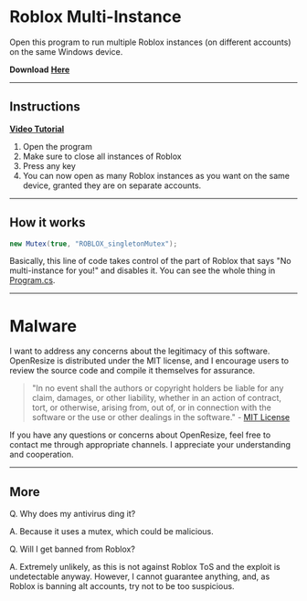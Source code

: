 # Roblox Multi-Instance
Open this program to run multiple Roblox instances (on different accounts) on the same Windows device.


**Download** [**Here**](https://github.com/MiningTcup/Roblox-Multi-Instance/releases/tag/v1.0)

***

## Instructions
[**Video Tutorial**](https://youtu.be/052rSExTrZY)
1. Open the program
2. Make sure to close all instances of Roblox
3. Press any key
4. You can now open as many Roblox instances as you want on the same device, granted they are on separate accounts.

***

## How it works
```c#
new Mutex(true, "ROBLOX_singletonMutex");
```
Basically, this line of code takes control of the part of Roblox that says "No multi-instance for you!" and disables it.
You can see the whole thing in [Program.cs](https://github.com/MiningTcup/Roblox-Multi-Instance/blob/main/Program.cs).

***
# Malware
I want to address any concerns about the legitimacy of this software. OpenResize is distributed under the MIT license, and I encourage users to review the source code and compile it themselves for assurance.

> "In no event shall the authors or copyright holders be liable for any claim, damages, or other liability, whether in an action of contract, tort, or otherwise, arising from, out of, or in connection with the software or the use or other dealings in the software." - [MIT License](https://opensource.org/licenses/MIT)

If you have any questions or concerns about OpenResize, feel free to contact me through appropriate channels. I appreciate your understanding and cooperation.
***
## More
Q. Why does my antivirus ding it?


A. Because it uses a mutex, which could be malicious.


Q. Will I get banned from Roblox?


A. Extremely unlikely, as this is not against Roblox ToS and the exploit is undetectable anyway. However, I cannot guarantee anything, and, as Roblox is banning alt accounts, try not to be too suspicious.
